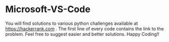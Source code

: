 # Microsoft-VS-Code
You will find solutions to various python challenges available at https://hackerrank.com .
The first line of every code contains the link to the problem.
Feel free to suggest easier and better solutions.
Happy Coding!!

